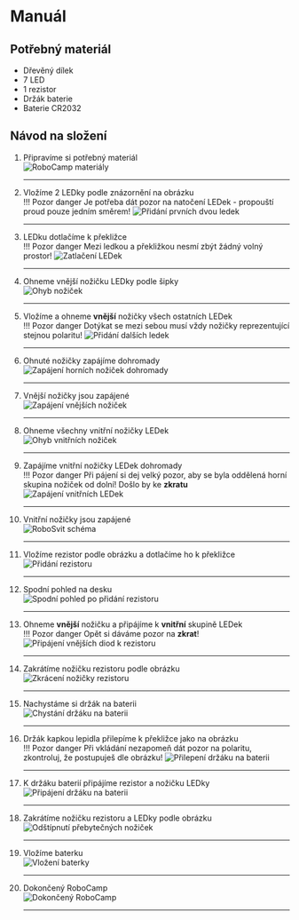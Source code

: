 # Manuál

## Potřebný materiál
- Dřevěný dílek
- 7 LED
- 1 rezistor
- Držák baterie
- Baterie CR2032

## Návod na složení
1. Připravíme si potřebný materiál<br>
    ![RoboCamp materiály](assets/roboSvit-assembly/photo/roboSvit-assembly-01.jpg)<br>
    <hr>

2. Vložíme 2 LEDky podle znázornění na obrázku<br>
    !!! Pozor danger
        Je potřeba dát pozor na natočení LEDek - propouští proud pouze jedním směrem!
    ![Přidání prvních dvou ledek](assets/roboSvit-assembly/photo/roboSvit-assembly-02.jpg)<br>
    <hr>

3. LEDku dotlačíme k překližce<br>
    !!! Pozor danger
        Mezi ledkou a překližkou nesmí zbýt žádný volný prostor!
    ![Zatlačení LEDek](assets/roboSvit-assembly/photo/roboSvit-assembly-03.jpg)<br>
    <hr>

4. Ohneme vnější nožičku LEDky podle šipky<br>
    ![Ohyb nožiček](assets/roboSvit-assembly/photo/roboSvit-assembly-04.jpg)<br>
    <hr>

5. Vložíme a ohneme <b>vnější</b> nožičky všech ostatních LEDek<br>
    !!! Pozor danger
        Dotýkat se mezi sebou musí vždy nožičky reprezentující stejnou polaritu!
    ![Přidání dalších ledek](assets/roboSvit-assembly/photo/roboSvit-assembly-05.jpg)<br>
    <hr>

6. Ohnuté nožičky zapájíme dohromady<br>
    ![Zapájení horních nožiček dohromady](assets/roboSvit-assembly/photo/roboSvit-assembly-06.jpg)<br>
    <hr>

7. Vnější nožičky jsou zapájené<br>
    ![Zapájení vnějších nožiček](assets/roboSvit-assembly/photo/roboSvit-assembly-07.jpg)<br>
    <hr>

8. Ohneme všechny vnitřní nožičky LEDek<br>
    ![Ohyb vnitřních nožiček](assets/roboSvit-assembly/photo/roboSvit-assembly-08.jpg)<br>
    <hr>

9. Zapájíme vnitřní nožičky LEDek dohromady<br>
    !!! Pozor danger
        Při pájení si dej velký pozor, aby se byla oddělená horní skupina nožiček od dolní! Došlo by ke **zkratu**
    ![Zapájení vnitřních LEDek](assets/roboSvit-assembly/photo/roboSvit-assembly-09.jpg)<br>
    <hr>

10. Vnitřní nožičky jsou zapájené<br>
    ![RoboSvit schéma](assets/roboSvit-assembly/photo/roboSvit-assembly-10.jpg)<br>
    <hr>

11. Vložíme rezistor podle obrázku a dotlačíme ho k překližce<br>
    ![Přidání rezistoru](assets/roboSvit-assembly/photo/roboSvit-assembly-11.jpg)<br>
    <hr>

12. Spodní pohled na desku<br>
    ![Spodní pohled po přidání rezistoru](assets/roboSvit-assembly/photo/roboSvit-assembly-12.jpg)<br>
    <hr>

13. Ohneme <b>vnější</b> nožičku a připájíme k <b>vnitřní</b> skupině LEDek<br>
    !!! Pozor danger
        Opět si dáváme pozor na **zkrat**!
    ![Připájení vnějších diod k rezistoru](assets/roboSvit-assembly/photo/roboSvit-assembly-13.jpg)<br>
    <hr>

14. Zakrátíme nožičku rezistoru podle obrázku<br>
    ![Zkrácení nožičky rezistoru](assets/roboSvit-assembly/photo/roboSvit-assembly-14.jpg)<br>
    <hr>

15. Nachystáme si držák na baterii<br>
    ![Chystání držáku na baterii](assets/roboSvit-assembly/photo/roboSvit-assembly-15.jpg)<br>
    <hr>

16. Držák kapkou lepidla přilepíme k překližce jako na obrázku<br>
    !!! Pozor danger
        Při vkládání nezapomeň dát pozor na polaritu, zkontroluj, že postupuješ dle obrázku!
    ![Přilepení držáku na baterii](assets/roboSvit-assembly/photo/roboSvit-assembly-16.jpg)<br>
    <hr>

17. K držáku baterií připájíme rezistor a nožičku LEDky<br>
    ![Připájení držáku na baterii](assets/roboSvit-assembly/photo/roboSvit-assembly-17.jpg)<br>
    <hr>

18. Zakrátíme nožičku rezistoru a LEDky podle obrázku<br>
    ![Odštípnutí přebytečných nožiček](assets/roboSvit-assembly/photo/roboSvit-assembly-18.jpg)<br>
    <hr>

19. Vložíme baterku<br>
    ![Vložení baterky](assets/roboSvit-assembly/photo/roboSvit-assembly-19.jpg)<br>
    <hr>

20. Dokončený RoboCamp<br>
    ![Dokončený RoboCamp](assets/roboSvit-assembly/photo/roboSvit-assembly-20.jpg)<br>
    <hr>
